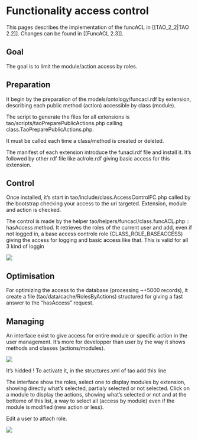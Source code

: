 <!--
author:
    - 'Joel Bout'
created_at: '2012-05-25 15:42:03'
updated_at: '2012-06-15 10:12:36'
-->

Functionality access control
============================

This pages describes the implementation of the funcACL in [[TAO\_2\_2|TAO 2.2]]. Changes can be found in [[FuncACL 2.3]].



Goal
----

The goal is to limit the module/action access by roles.

Preparation
-----------

It begin by the preparation of the models/ontology/funcacl.rdf by extension, describing each public method (action) accessible by class (module).

The script to generate the files for all extensions is tao/scripts/taoPreparePublicActions.php calling class.TaoPreparePublicActions.php.

It must be called each time a class/method is created or deleted.

The manifest of each extension introduce the funacl.rdf file and install it. It’s followed by other rdf file like aclrole.rdf giving basic access for this extension.

Control
-------

Once installed, it’s start in tao/include/class.AccessControlFC.php called by the bootstrap checking your access to the uri targeted. Extension, module and action is checked.

The control is made by the helper tao/helpers/funcacl/class.funcACL.php :: hasAccess method. It retrieves the roles of the current user and add, even if not logged in, a base access controle role (CLASS\_ROLE\_BASEACCESS) giving the access for logging and basic access like that. This is valid for all 3 kind of loggin

![](http://forge.taotesting.com/attachments/1669/taofuncacl.png)

Optimisation
------------

For optimizing the access to the database (processing \~+5000 records), it create a file (tao/data/cache/RolesByActions) structured for giving a fast answer to the “hasAccess” request.

Managing
--------

An interface exist to give access for entire module or specific action in the user management. It’s more for developper than user by the way it shows methods and classes (actions/modules).

![](http://forge.taotesting.com/attachments/1680/manager_roles_rights.png)

It’s hidded ! To activate it, in the structures.xml of tao add this line

<section id="manage_rolesrights" name="Manages Roles Rights" url="/tao/Roles/index" />
The interface show the roles, select one to display modules by extension, showing directly what’s selected, partialy selected or not selected. Click on a module to display the actions, showing what’s selected or not and at the bottome of this list, a way to select all (access by module) even if the module is modified (new action or less).

Edit a user to attach role.

![](http://forge.taotesting.com/attachments/1681/edit_user_roles.png)


